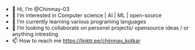 - 👋 Hi, I’m @Chinmay-03
- 👀 I’m interested in Computer science | AI | ML | open-source
- 🌱 I’m currently learning various programing languages
- 💞️ I’m looking to collaborate on personel projects/ opensource ideas / or anything intresting
- 📫 How to reach me https://linktr.ee/chinmay_kotkar

<!---
Chinmay-03/Chinmay-03 is a ✨ special ✨ repository because its `README.md` (this file) appears on your GitHub profile.
You can click the Preview link to take a look at your changes.
--->
